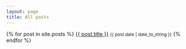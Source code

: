 ```yaml
---
layout: page
title: All posts
---
```


{% for post in site.posts %}
  <a href="{{ post.url }}">{{ post.title }}</a> <small>{{ post.date | date_to_string }}</small>
{% endfor %}
